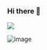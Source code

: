 ### Hi there 👋

<!--
**lberatl/lberatl** is a ✨ _special_ ✨ repository because its `README.md` (this file) appears on your GitHub profile.

Here are some ideas to get you started:

- 🔭 I’m currently working on ...
- 🌱 I’m currently learning ...
- 👯 I’m looking to collaborate on ...
- 🤔 I’m looking for help with ...
- 💬 Ask me about ...
- 📫 How to reach me: ...
- 😄 Pronouns: ...
- ⚡ Fun fact: ...
-->

![](http://i.imgur.com/60bts.gif)

![image](https://github.com/lberatl/lberatl/assets/75970161/39d87247-dc11-41c7-b3f7-e3f365a52a14)
